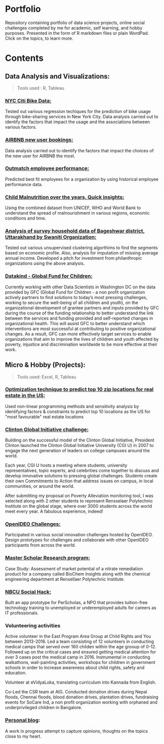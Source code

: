 # Portfolio

Repository containing portfolio of data science projects, online social challenges completed by me for academic, self learning, and hobby purposes. Presented in the form of R markdown files or plain WordPad. Click on the topics, to learn more. 

# Contents
## Data Analysis and Visualizations:

> Tools used : R, Tableau
### <a href = "https://github.com/pkalmane/Portfolio/tree/master/CitiBike" target="_blank"> NYC Citi Bike Data: </a>
Tested out various regression techiques for the prediction of bike usage through bike-sharing services in New York City. Data analysis carried out to identify the factors that impact the usage and the associations between various factors.

### <a href = "https://github.com/pkalmane/Portfolio/tree/master/Airbnb%20New%20users" target="_blank"> AIRBNB new user bookings: </a> 
Data analysis carried out to identify the factors that impact the choices of the new user for AIRBNB the most.

### <a href= "https://github.com/pkalmane/Portfolio/tree/master/Outmatch" target="_blank"> Outmatch employee performance:</a>
Predicted best fit employees for a organization by using historical employee performance data.

### <a href="https://github.com/pkalmane/Portfolio/blob/master/REPORT_CHILD_MALNUTRITION.docx" target="_blank">Child Malnutrition over the years, Quick insights:</a>
Using the combined dataset from UNICEF, WHO and World Bank to understand the spread of malnourishment in various regions, economic conditions and time.

### <a href="https://github.com/pkalmane/Portfolio/tree/master/Survey%20Data" target="_blank">Analysis of survey household data of Bageshwar district, Uttarakhand by Swaniti Organization:</a>
Tested out various unsupervised clustering algorthims to find the segments based on economic profile. Also, analysis for imputation of missing average annual income. Developed a pitch for investment from philanthropic organizations using the above analysis.

### <a href="https://github.com/DataKind-DC/GFC" target="_blank">Datakind - Global Fund for Children:</a>
Currently working with other Data Scientists in Washington DC on the data provided by GFC (Global Fund for Children - a non profit organization actively partners to find solutions to today’s most pressing challenges, working to secure the well-being of all children and youth), on the organizational development of grantee partners and inputs provided by GFC during the course of the funding relationship to better understand the link between the services and funding provided and self-reported changes in organizational health. This will assist GFC to better understand which interventions are most successful at contributing to positive organizational changes. As a result, GFC can more effectively target services to enable organizations that aim to improve the lives of children and youth affected by poverty, injustice and discrimination worldwide to be more effective at their work.

## Micro & Hobby (Projects):

>Tools used: Excel, R, Tableau

### <a href="https://github.com/pkalmane/Portfolio/tree/master/Optimization%20Techniques" target="_blank">Optimization technique to predict top 10 zip locations for real estate in the US:</a>
Used non-linear programming methods and sensitivity analysis by identifying factors & constraints to predict top 10 locations as the US for "most favourable" real estate locations

### <a href="https://github.com/pkalmane/Portfolio/blob/master/Proposal_final.docx" target="_blank">Clinton Global Initiative challenge:</a>
Building on the successful model of the Clinton Global Initiative, President Clinton launched the Clinton Global Initiative University (CGI U) in 2007 to engage the next generation of leaders on college campuses around the world.

Each year, CGI U hosts a meeting where students, university representatives, topic experts, and celebrities come together to discuss and develop innovative solutions to pressing global challenges. Students create their own Commitments to Action that address issues on campus, in local communities, or around the world. 

After submitting my proposal on Poverty Alleviation monitoring tool, I was selected along with 2 other students to represent Rensselaer Polytechnic Institute on the global stage, where over 3000 students across the world meet every year. A fabulous experience, indeed!

### <a href="https://challenges.openideo.com/profiles/pkalmane1" target="_blank">OpenIDEO Challenges:</a> 
Participated in various social innovation challenges hosted by OpenIDEO. Design prototypes for challenges and collaborate with other OpenIDEO participants from across the world.


### <a href="https://github.com/pkalmane/Portfolio/tree/master/Master%20Scholar%20Research%20program" target="_blank">Master Scholar Research program:</a>
Case Study: Assessment of market potential of a nitrate remediation product for a company called BioChem Insights along with the chemical engineering department at Rensellaer Polytechnic Institute.

### <a href="https://www.youtube.com/watch?v=9N5e4Ahz3FM" target="_blank">NBCU Social Hack:</a>
Built an app prototype for PerScholas, a NPO that provides tuition-free technology training to unemployed or underemployed adults for careers as IT professionals. 

### Volunteering activities
Active volunteer in the East Program Area Group at Child Rights and You between 2013-2016. Led a team consisting of 12 volunteers in conducting medical camps that served over 160 childen within the age grooup of 0-12. Followed up on the critical cases and ensured getting medical attention for over 3 cases post the medical camp in 2016. Instrumental in conducting walkathons, wall-painting activities, workshops for children in government schools in order to increase awareness about child rights, safety and education.

Volunteer at eVidyaLoka, translating curriculum into Kannada from English.

Co-Led the CSR team at AIG. Conducted donation drives during Nepal floods, Chennai floods, blood donation drives, plantation drives, fundraising events for SoCare Ind, a non profit organization working with orphaned and underprivileged children in Bangalore. 

### <a href="http://pkalmane.blogspot.com" target="_blank">Personal blog</a>:
A work in progress attempt to capture opinions, thoughts on the topics close to my heart. 



